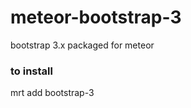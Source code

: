 meteor-bootstrap-3
==================
bootstrap 3.x packaged for meteor


### to install
mrt add bootstrap-3
